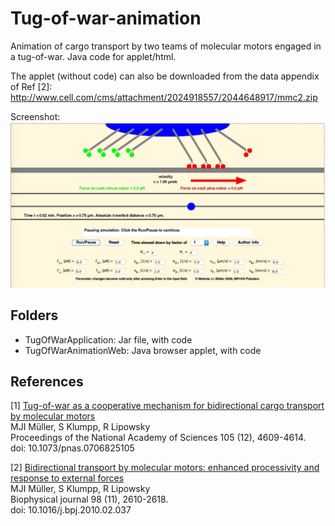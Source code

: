 # Tug-of-war-animation

Animation of cargo transport by two teams of molecular motors engaged in a tug-of-war. Java code for applet/html.

The applet (without code) can also be downloaded from the data appendix of Ref [2]:
http://www.cell.com/cms/attachment/2024918557/2044648917/mmc2.zip

Screenshot:
![Screenshot](https://github.com/sciencedryad/Tug-of-war-animation/blob/master/TugOfWarAppletScreenshot.jpg "Screenshot")


## Folders

- TugOfWarApplication: Jar file, with code
- TugOfWarAnimationWeb: Java browser applet, with code


## References

[1] [Tug-of-war as a cooperative mechanism for bidirectional cargo transport by molecular motors](http://www.pnas.org/content/105/12/4609.long)<br>
MJI Müller, S Klumpp, R Lipowsky<br>
Proceedings of the National Academy of Sciences 105 (12), 4609-4614.<br>
doi: 10.1073/pnas.0706825105


[2] [Bidirectional transport by molecular motors: enhanced processivity and response to external forces](http://www.cell.com/biophysj/abstract/S0006-3495(10)00315-2)<br>
MJI Müller, S Klumpp, R Lipowsky<br>
Biophysical journal 98 (11), 2610-2618.<br>
doi: 10.1016/j.bpj.2010.02.037
